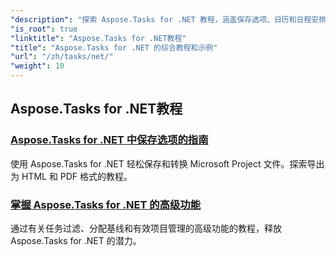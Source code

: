 ```yaml
---
"description": "探索 Aspose.Tasks for .NET 教程，涵盖保存选项、日历和日程安排、项目管理等内容。提升您的项目管理技能。"
"is_root": true
"linktitle": "Aspose.Tasks for .NET教程"
"title": "Aspose.Tasks for .NET 的综合教程和示例"
"url": "/zh/tasks/net/"
"weight": 10
---
```


## Aspose.Tasks for .NET教程
### [Aspose.Tasks for .NET 中保存选项的指南](./guide-to-saving-options/)
使用 Aspose.Tasks for .NET 轻松保存和转换 Microsoft Project 文件。探索导出为 HTML 和 PDF 格式的教程。
### [掌握 Aspose.Tasks for .NET 的高级功能](./master-advanced-features/)
通过有关任务过滤、分配基线和有效项目管理的高级功能的教程，释放 Aspose.Tasks for .NET 的潜力。